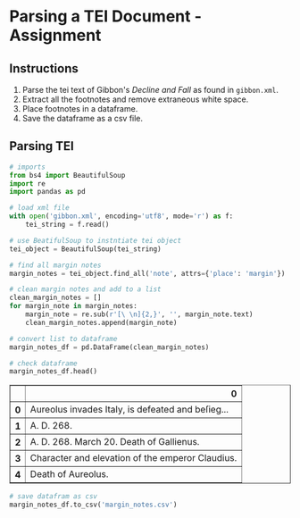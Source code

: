 # Parsing a TEI Document - Assignment

## Instructions

1. Parse the tei text of Gibbon's _Decline and Fall_ as found in `gibbon.xml`.
2. Extract all the footnotes and remove extraneous white space.
3. Place footnotes in a dataframe.
4. Save the dataframe as a csv file.

## Parsing TEI


```python
# imports
from bs4 import BeautifulSoup
import re
import pandas as pd
```


```python
# load xml file
with open('gibbon.xml', encoding='utf8', mode='r') as f:
    tei_string = f.read()
```


```python
# use BeatifulSoup to instntiate tei object
tei_object = BeautifulSoup(tei_string)
```


```python
# find all margin notes
margin_notes = tei_object.find_all('note', attrs={'place': 'margin'})
```


```python
# clean margin notes and add to a list
clean_margin_notes = []
for margin_note in margin_notes:
    margin_note = re.sub(r'[\ \n]{2,}', '', margin_note.text)
    clean_margin_notes.append(margin_note)
```


```python
# convert list to dataframe
margin_notes_df = pd.DataFrame(clean_margin_notes)
```


```python
# check dataframe
margin_notes_df.head()
```




<div>
<style scoped>
    .dataframe tbody tr th:only-of-type {
        vertical-align: middle;
    }

    .dataframe tbody tr th {
        vertical-align: top;
    }

    .dataframe thead th {
        text-align: right;
    }
</style>
<table border="1" class="dataframe">
  <thead>
    <tr style="text-align: right;">
      <th></th>
      <th>0</th>
    </tr>
  </thead>
  <tbody>
    <tr>
      <th>0</th>
      <td>Aureolus invades Italy, is defeated and beſieg...</td>
    </tr>
    <tr>
      <th>1</th>
      <td>A. D. 268.</td>
    </tr>
    <tr>
      <th>2</th>
      <td>A. D. 268. March 20. Death of Gallienus.</td>
    </tr>
    <tr>
      <th>3</th>
      <td>Character and elevation of the emperor Claudius.</td>
    </tr>
    <tr>
      <th>4</th>
      <td>Death of Aureolus.</td>
    </tr>
  </tbody>
</table>
</div>




```python
# save datafram as csv
margin_notes_df.to_csv('margin_notes.csv')
```


```python

```

